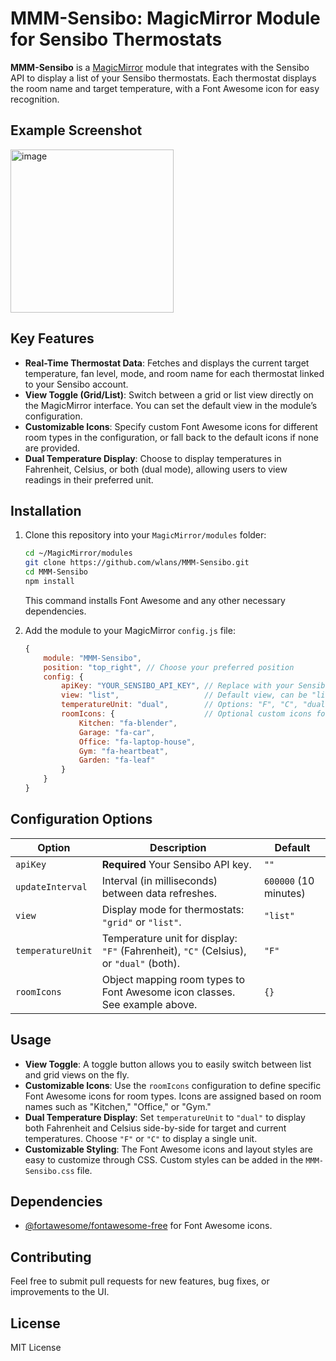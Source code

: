 # MMM-Sensibo: MagicMirror Module for Sensibo Thermostats

**MMM-Sensibo** is a [MagicMirror](https://github.com/MichMich/MagicMirror) module that integrates with the Sensibo API to display a list of your Sensibo thermostats. Each thermostat displays the room name and target temperature, with a Font Awesome icon for easy recognition.

## Example Screenshot

<img width="261" alt="image" src="https://github.com/user-attachments/assets/437a5e70-85ce-45af-9fcc-f17ce7e5de38">

## Key Features

- **Real-Time Thermostat Data**: Fetches and displays the current target temperature, fan level, mode, and room name for each thermostat linked to your Sensibo account.
- **View Toggle (Grid/List)**: Switch between a grid or list view directly on the MagicMirror interface. You can set the default view in the module’s configuration.
- **Customizable Icons**: Specify custom Font Awesome icons for different room types in the configuration, or fall back to the default icons if none are provided.
- **Dual Temperature Display**: Choose to display temperatures in Fahrenheit, Celsius, or both (dual mode), allowing users to view readings in their preferred unit.

## Installation

1. Clone this repository into your `MagicMirror/modules` folder:

   ```bash
   cd ~/MagicMirror/modules
   git clone https://github.com/wlans/MMM-Sensibo.git
   cd MMM-Sensibo
   npm install
   ```

   This command installs Font Awesome and any other necessary dependencies.

2. Add the module to your MagicMirror `config.js` file:

   ```javascript
   {
       module: "MMM-Sensibo",
       position: "top_right", // Choose your preferred position
       config: {
           apiKey: "YOUR_SENSIBO_API_KEY", // Replace with your Sensibo API key
           view: "list",                   // Default view, can be "list" or "grid"
           temperatureUnit: "dual",        // Options: "F", "C", "dual" to show both Fahrenheit and Celsius
           roomIcons: {                    // Optional custom icons for room types
               Kitchen: "fa-blender",
               Garage: "fa-car",
               Office: "fa-laptop-house",
               Gym: "fa-heartbeat",
               Garden: "fa-leaf"
           }
       }
   }
   ```

## Configuration Options

| Option             | Description                                                                 | Default       |
|--------------------|-----------------------------------------------------------------------------|---------------|
| `apiKey`           | **Required** Your Sensibo API key.                                          | `""`          |
| `updateInterval`   | Interval (in milliseconds) between data refreshes.                          | `600000` (10 minutes) |
| `view`             | Display mode for thermostats: `"grid"` or `"list"`.                         | `"list"`      |
| `temperatureUnit`  | Temperature unit for display: `"F"` (Fahrenheit), `"C"` (Celsius), or `"dual"` (both). | `"F"` |
| `roomIcons`        | Object mapping room types to Font Awesome icon classes. See example above.  | `{}`          |

## Usage

- **View Toggle**: A toggle button allows you to easily switch between list and grid views on the fly.
- **Customizable Icons**: Use the `roomIcons` configuration to define specific Font Awesome icons for room types. Icons are assigned based on room names such as "Kitchen," "Office," or "Gym."
- **Dual Temperature Display**: Set `temperatureUnit` to `"dual"` to display both Fahrenheit and Celsius side-by-side for target and current temperatures. Choose `"F"` or `"C"` to display a single unit.
- **Customizable Styling**: The Font Awesome icons and layout styles are easy to customize through CSS. Custom styles can be added in the `MMM-Sensibo.css` file.

## Dependencies

- [@fortawesome/fontawesome-free](https://fontawesome.com) for Font Awesome icons.

## Contributing

Feel free to submit pull requests for new features, bug fixes, or improvements to the UI.

## License

MIT License
